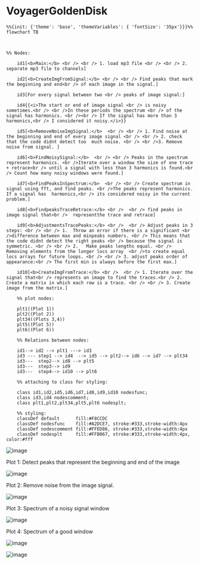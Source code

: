 # VoyagerGoldenDisk
```mermaid
%%{init: {'theme': 'base', 'themeVariables': { 'fontSize': '35px'}}}%%
flowchart TB



%% Nodes:

    id1[<b>Main:</b> <br /> <br /> 1. load mp3 file <br /> <br /> 2. separate mp3 file to channels]
    
    id2[<b>CreateImgFromSignal:</b> <br /> <br /> Find peaks that mark the beginning and end<br /> of each image in the signal.]
    
    id3[For every signal between two <br /> peaks of image signal:]
    
    id4{{<i>The start or end of image signal <br /> is noisy sometimes.<br /> <br />In these periods the spectrum <br /> of the signal has harmonics. <br /><br /> If the signal has more than 3 harmonics,<br /> I considered it noisy.</i>}}
    
    id5[<b>RemoveNoiseImgSignal:</b>  <br /> <br /> 1. Find noise at the beginning and end of every image signal <br /> <br /> 2. check that the code didnt detect too  much noise. <br /> <br />3. Remove noise from signal. ]
        
    id6[<b>FindNoisySignal:</b>  <br /> <br /> Peaks in the spectrum represent harmonics. <br />Iterate over a window the size of one trace + retrace<br /> until a signal with less than 3 harmonics is found.<br /> Count how many noisy windows were found.]
    
    id7[<b>FindPeaksInSpectrum:</b>  <br /> <br /> Create spectrum in signal using fft, and find peaks. <br />The peaks represent harmonics. If a signal has  harmonics,<br /> its considered noisy in the current problem.]
        
    id8[<b>FindpeaksTraceRetrace:</b> <br />  <br /> find peaks in image signal that<br />  representthe trace and retrace]
        
    id9[<b>AdjustmentsTracePeaks:</b> <br />  <br /> Adjust peaks in 3 steps: <br /> <br /> 1.	Throw an error if there is a significant <br />difference between max and minpeaks numbers. <br /> This means that the code didnt detect the right peaks <br /> because the signal is symmetric. <br /> <br /> 2.	Make peaks lengths equal. <br /> Removing elements from the longer locs array  <br />to create equal locs arrays for future loops. <br /> <br /> 3.	adjust peaks order of appearance:<br /> The first min is always before the first max.]
    
    id10[<b>CreateImgFromTrace:</b> <br />  <br /> 1. Iterate over the signal that<br /> represents an image to find the traces.<br /> 2. Create a matrix in which each row is a trace. <br /> <br /> 3. Create image from the matrix.]
    
    %% plot nodes:
   
    plt1((Plot 1)) 
    plt2((Plot 2)) 
    plt34((Plots 3,4)) 
    plt5((Plot 5)) 
    plt6((Plot 6)) 
    
    %% Relations between nodes: 
    
    id1--> id2 --> plt1 ---> id3
    id3 --- step1 --> id4  --> id5 --> plt2--> id6 --> id7 --> plt34
    id3---  step2--> id8 --> plt5
    id3---  step3--> id9
    id3---  step4--> id10 --> plt6 
    
    %% attaching to class for styling:
    
    class id1,id2,id5,id6,id7,id8,id9,id10 nodesfunc;
    class id3,id4 nodescomment;
    class plt1,plt2,plt34,plt5,plt6 nodesplt;
    
    %% styling:
    classDef default      fill:#F8CCDC
    classDef nodesfunc    fill:#A2DCE7, stroke:#333,stroke-width:4px
    classDef nodescomment fill:#FFED86, stroke:#333,stroke-width:4px
    classDef nodesplt     fill:#FFB067, stroke:#333,stroke-width:4px, color:#fff

```


![image](https://user-images.githubusercontent.com/79848589/217568369-394ed8f8-3813-4b18-94d0-7d7732bb1752.png)

Plot 1: Detect peaks that represent the beginning and end of the image

![image](https://user-images.githubusercontent.com/79848589/217568463-17b69115-d930-4e7a-a372-fcf55fd14dd4.png)

Plot 2: Remove noise from the image signal.

![image](https://user-images.githubusercontent.com/79848589/217568539-ac9a4304-7e3a-4321-9af3-60c17738ac36.png)

Plot 3: Spectrum of a noisy signal window

![image](https://user-images.githubusercontent.com/79848589/217568601-0db87eb1-8fe8-4638-a8be-6fd047439db1.png)

Plot 4: Spectrum of a good window

![image](https://user-images.githubusercontent.com/79848589/217568860-673ba044-4394-41d7-a136-1cb6b9cd552f.png)

![image](https://user-images.githubusercontent.com/79848589/217568960-3b2a1b6d-02eb-476e-be4d-8f818279c76e.png)
